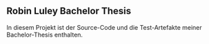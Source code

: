 ## Robin Luley Bachelor Thesis
In diesem Projekt ist der Source-Code und die Test-Artefakte meiner Bachelor-Thesis enthalten.
